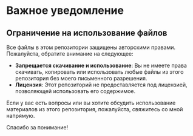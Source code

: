 # Важное уведомление

## Ограничение на использование файлов

Все файлы в этом репозитории защищены авторскими правами. Пожалуйста, обратите внимание на следующее:

- **Запрещается скачивание и использование**: Вы не имеете права скачивать, копировать или использовать любые файлы из этого репозитория без моего письменного разрешения.
- **Лицензия**: Этот репозиторий не предоставляется под лицензией, позволяющей использовать его содержимое.

Если у вас есть вопросы или вы хотите обсудить использование материалов из этого репозитория, пожалуйста, свяжитесь со мной напрямую.

Спасибо за понимание!

